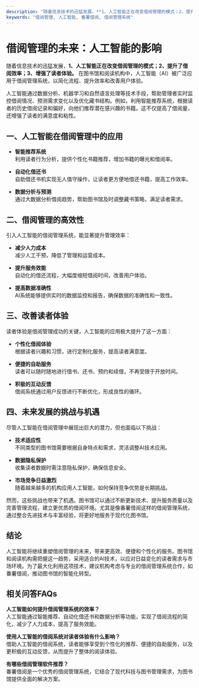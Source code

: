 ```yaml
---
description: "随着信息技术的迅猛发展，**1、人工智能正在改变借阅管理的模式；2、提升了借阅效率；3、增强了读者体验。** 在图书馆和阅读机构中，人工智能（AI）被广泛应用于借阅管理系统，以简化流程、提升效率和改善用户体验。 "
keywords: "借阅管理, 人工智能, 番薯借阅, 借阅管理系统"
---
```

# 借阅管理的未来：人工智能的影响

随着信息技术的迅猛发展，**1、人工智能正在改变借阅管理的模式；2、提升了借阅效率；3、增强了读者体验。** 在图书馆和阅读机构中，人工智能（AI）被广泛应用于借阅管理系统，以简化流程、提升效率和改善用户体验。 

人工智能通过数据分析、机器学习和自然语言处理等技术手段，帮助管理者实时监控借阅情况、预测需求变化以及优化藏书结构。例如，利用智能推荐系统，根据读者的历史借阅记录和偏好，向他们推荐潜在感兴趣的书籍。这不仅提高了借阅量，还增强了读者的满意度和粘性。

## **一、人工智能在借阅管理中的应用**

- **智能推荐系统**  
  利用读者行为分析，提供个性化书籍推荐，增加书籍的曝光和借阅率。
  
- **自动化借还书**  
  自助借还书机实现无人值守操作，让读者更方便地借还书籍，提高工作效率。

- **数据分析与预测**  
  通过大数据分析借阅趋势，帮助图书馆及时调整藏书策略，满足读者需求。

## **二、借阅管理的高效性**

引入人工智能的借阅管理系统，能显著提升管理效率：

- **减少人力成本**  
  减少人工干预，降低了管理和运营成本。

- **提升服务效能**  
  自动化的借还流程，大幅度缩短借阅时间，改善用户体验。

- **提高数据准确性**  
  AI系统能够提供实时的数据监控和报告，确保数据的准确性和一致性。

## **三、改善读者体验**

读者体验是借阅管理成功的关键，人工智能的应用极大提升了这一方面：

- **个性化借阅体验**  
  根据读者兴趣和习惯，进行定制化服务，提高读者满意度。

- **便捷的自助服务**  
  读者可以随时随地进行借书、还书、预约和续借，不再受限于开放时间。

- **积极的互动反馈**  
  借阅系统通过用户反馈进行不断优化，形成良性的循环。

## **四、未来发展的挑战与机遇**

尽管人工智能在借阅管理中展现出巨大的潜力，但也面临以下挑战：

- **技术适应性**  
  不同类型的图书馆需要根据自身特点和需求，灵活调整AI技术应用。

- **数据隐私保护**  
  收集读者数据时需注意隐私保护，确保信息安全。

- **市场竞争日益激烈**  
  随着越来越多的机构应用人工智能，如何保持竞争优势是长期挑战。

然而，这些挑战也带来了机遇。图书馆可以通过不断更新技术、提升服务质量以及完善管理流程，建立更优质的借阅环境。尤其是像番薯借阅这样的借阅管理系统，通过整合先进技术与丰富经验，将更好地服务于现代化图书馆。

## 结论

人工智能将继续重塑借阅管理的未来，带来更高效、便捷和个性化的服务。图书馆和阅读机构需把握这一趋势，采用适合的AI技术，以应对日益变化的读者需求与市场环境。为了最大化利用这项技术，建议机构考虑与专业的借阅管理系统合作，如番薯借阅，推动图书馆的智能化转型。

## 相关问答FAQs

**人工智能如何提升借阅管理系统的效率？**  
人工智能通过智能推荐、自动化借还书和数据分析等功能，实现了借阅流程的简化，减少了人力成本，提高了服务效能。

**使用人工智能的借阅系统对读者体验有什么影响？**  
借助人工智能的借阅系统，读者能够享受到个性化的推荐、便捷的自助服务，以及更积极的互动反馈，从而提升了整体的阅读体验。

**有哪些借阅管理软件推荐？**  
番薯借阅是一个优秀的借阅管理系统，它结合了现代科技与图书管理需求，为图书馆提供全面的解决方案。
